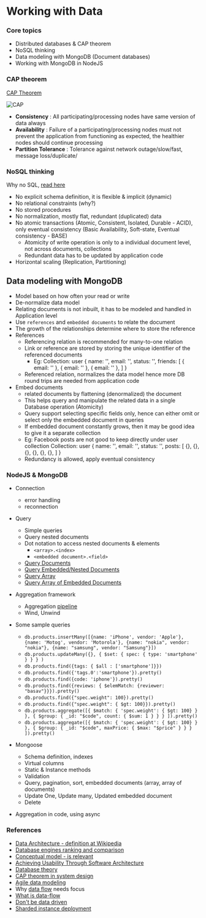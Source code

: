 # Working with Data

### Core topics
- Distributed databases & CAP theorem
- NoSQL thinking
- Data modeling with MongoDB (Document databases)
- Working with MongoDB in NodeJS

### CAP theorem
[CAP Theorem](https://en.wikipedia.org/wiki/CAP_theorem)

![CAP](./images/good_cheap_fast.jpeg "CAP Theorem")

- **Consistency** : All participating/processing nodes have same version of data always
- **Availability** : Failure of a participating/processing nodes must not prevent the application from functioning as expected, the healthier nodes should continue processing
- **Partition Tolerance** : Tolerance against network outage/slow/fast, message loss/duplicate/

### NoSQL thinking
Why no SQL, [read here](https://martinfowler.com/articles/nosqlKeyPoints.html)
- No explicit schema definition, it is flexible & implicit (dynamic)
- No relational constraints (why?)
- No stored procedures
- No normalization, mostly flat, redundant (duplicated) data
- No atomic transactions (Atomic, Consistent, Isolated, Durable - ACID), only eventual consistency (Basic Availability, Soft-state, Eventual consistency - BASE)
	- Atomicity of write operation is only to a individual document level, not across documents, collections
	- Redundant data has to be updated by application code
- Horizontal scaling (Replication, Partitioning)

## Data modeling with MongoDB
- Model based on how often your read or write
- De-normalize data model
- Relating documents is not inbuilt, it has to be modeled and handled in Application level
- Use `references` and `embedded documents` to relate the document
- The growth of the relationships determine where to store the reference
- References
	- Referencing relation is recommended for many-to-one relation
	- Link or reference are stored by storing the unique identifier of the referenced documents
		- Eg:
				Collection: user
					{
						name: '',
						email: '',
						status: '',
						friends: [
							{
								email: ''
							},
							{
								email: ''
							},
							{
								email: ''
							},
						]
					}
	- Referenced relation, normalizes the data model hence more DB round trips are needed from application code
- Embed documents
	- related documents by flattening (denormalized) the document
	- This helps query and manipulate the related data in a single Database operation (Atomicity)
	- Query support selecting specific fields only, hence can either omit or select only the embedded document in queries
	- If embedded document constantly grows, then it may be good idea to give it a separate collection
	- Eg: Facebook posts are not good to keep directly under user collection
					Collection: user
					{
						name: '',
						email: '',
						status: '',
						posts: [
							{},
							{},
							{},
							{},
							{},
							{},
						]
					}
	- Redundancy is allowed, apply eventual consistency

### NodeJS & MongoDB
- Connection
	- error handling
	- reconnection

- Query
	- Simple queries
	- Query nested documents
	- Dot notation to access nested documents & elements
		- `<array>.<index>`
		- `<embedded document>.<field>`
	- [Query Documents](https://docs.mongodb.com/manual/tutorial/query-documents/)
	- [Query Embedded/Nested Documents](https://docs.mongodb.com/manual/tutorial/query-embedded-documents/)
	- [Query Array](https://docs.mongodb.com/manual/tutorial/query-arrays/)
	- [Query Array of Embedded Documents](https://docs.mongodb.com/manual/tutorial/query-array-of-documents/)
- Aggregation framework
	- Aggregation [pipeline](https://docs.mongodb.com/manual/reference/operator/aggregation-pipeline/)
	- Wind, Unwind
- Some sample queries
	- `db.products.insertMany([{name: 'iPhone', vendor: 'Apple'}, {name: 'Motog', vendor: 'Motorola'}, {name: "nokia", vendor: "nokia"}, {name: "samsung", vendor: "Samsung"}])`
	- `db.products.updateMany({}, { $set: { spec: { type: 'smartphone' } } } )`
	- `db.products.find({tags: { $all : ['smartphone']}})`
	- `db.products.find({'tags.0':'smartphone'}).pretty()`
	- `db.products.find({code: 'iphone'}).pretty()`
	- `db.products.find({reviews: { $elemMatch: {reviewer: "basav"}}}).pretty()`
	- `db.products.find({"spec.weight": 100}).pretty()`
	- `db.products.find({"spec.weight": { $gt: 100}}).pretty()`
	- `db.products.aggregate([{ $match: { 'spec.weight': { $gt: 100} } }, { $group: { _id: "$code", count: { $sum: 1 } } } ]).pretty()`
	- `db.products.aggregate([{ $match: { 'spec.weight': { $gt: 100} } }, { $group: { _id: "$code", maxPrice: { $max: "$price" } } } ]).pretty()`


- Mongoose
	- Schema definition, indexes
	- Virtual columns
	- Static & Instance methods
	- Validation
	- Query, pagination, sort, embedded documents (array, array of documents)
	- Update One, Update many, Updated embedded document
	- Delete
- Aggregation in code, using async

### References

- [Data Architecture - definition at Wikipedia](https://en.wikipedia.org/wiki/Data_architecture)
- [Database engines ranking and comparison](https://db-engines.com/en/ranking_categories)
- [Conceptual model - is relevant](http://www.vertabelo.com/blog/technical-articles/what-a-concept-is-logical-data-modeling-obsolete)
- [Achieving Usability Through Software Architecture](https://resources.sei.cmu.edu/library/asset-view.cfm?assetID=5605)
- [Database theory](https://databasetheory.org/)
- [CAP theorem in system design](https://medium.com/@noobj/how-we-used-cap-theorem-in-our-system-design-6f2ea82bd229)
- [Agile data modeling](http://agiledata.org/essays/agileDataModeling.html)
- Why [data flow](http://www.dataversity.net/get-value-data-organizations-also-focus-data-flow/) needs focus
- [What is data-flow](https://medium.com/digital-anatomy/what-is-data-flow-5a277d990f48)
- [Don't be data driven](https://medium.com/microsoft-design/if-you-want-to-be-creative-dont-be-data-driven-55db74078eda)
- [Sharded instance deployment](https://dzone.com/articles/composing-a-sharded-mongodb-on-docker)
